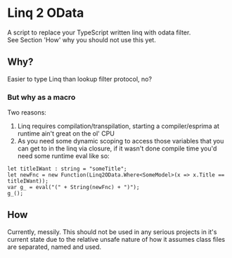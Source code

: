 # Linq 2 OData  
A script to replace your TypeScript written linq with odata filter.  
See Section 'How' why you should not use this yet.

## Why?  
Easier to type Linq than lookup filter protocol, no?

### But why as a macro  
Two reasons:
1. Linq requires compilation/transpilation, starting a compiler/esprima at runtime ain't great on the ol' CPU  
2. As you need some dynamic scoping to access those variables that you can get to in the linq via closure, if it wasn't done compile time you'd need some runtime eval like so:  
```
let titleIWant : string = "someTitle";
let newFnc = new Function(Linq2OData.Where<SomeModel>(x => x.Title == titleIWant));
var g_ = eval("(" + String(newFnc) + ")");
g_();
```

## How  
Currently, messily. This should not be used in any serious projects in it's current state due to the relative unsafe nature of how it assumes class files are separated, named and used.

